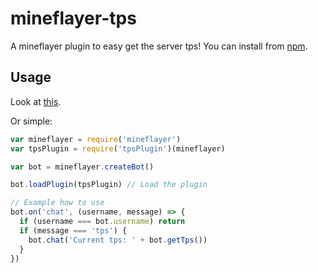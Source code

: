 # mineflayer-tps

A mineflayer plugin to easy get the server tps!
You can install from [npm](https://www.npmjs.com/package/mineflayer-tps).

## Usage

Look at [this](https://github.com/SiebeDW/mineflayer-tps/blob/master/examples/gettps.js).

Or simple:
```js
var mineflayer = require('mineflayer')
var tpsPlugin = require('tpsPlugin')(mineflayer)

var bot = mineflayer.createBot()

bot.loadPlugin(tpsPlugin) // Load the plugin

// Example how to use
bot.on('chat', (username, message) => {
  if (username === bot.username) return
  if (message === 'tps') {
    bot.chat('Current tps: ' + bot.getTps())
  }
})

```
